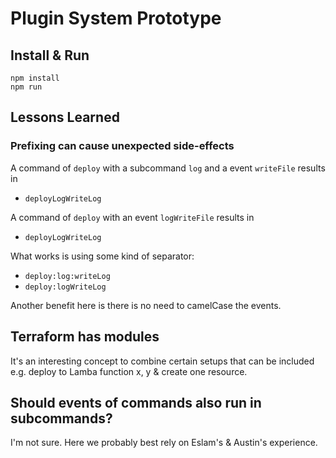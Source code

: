 # Plugin System Prototype

## Install & Run

```
npm install
npm run
```

## Lessons Learned

### Prefixing can cause unexpected side-effects

A command of `deploy` with a subcommand `log` and a event `writeFile` results in

- `deployLogWriteLog`

A command of `deploy` with an event `logWriteFile` results in

- `deployLogWriteLog`

What works is using some kind of separator:

- `deploy:log:writeLog`
- `deploy:logWriteLog`

Another benefit here is there is no need to camelCase the events.

## Terraform has modules

It's an interesting concept to combine certain setups that can be included e.g.
deploy to Lamba function x, y & create one resource.

## Should events of commands also run in subcommands?

I'm not sure. Here we probably best rely on Eslam's & Austin's experience.
